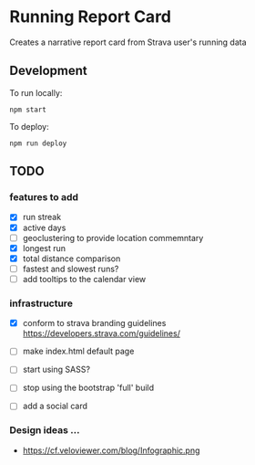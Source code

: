 # Running Report Card

Creates a narrative report card from Strava user's running data

## Development

To run locally:

~~~
npm start
~~~

To deploy:

~~~
npm run deploy
~~~

## TODO 

### features to add
- [x] run streak
- [x] active days
- [ ] geoclustering to provide location commemntary
- [x] longest run
- [x] total distance comparison
- [ ] fastest and slowest runs?
- [ ] add tooltips to the calendar view

### infrastructure
- [x] conform to strava branding guidelines https://developers.strava.com/guidelines/
- [ ] make index.html default page 
- [ ] start using SASS?
- [ ] stop using the bootstrap 'full' build
- [ ] add a social card


### Design ideas ...

 - https://cf.veloviewer.com/blog/Infographic.png
